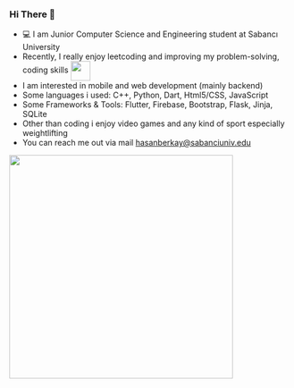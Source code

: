 ### Hi There 👋
- 💻 I am Junior Computer Science and Engineering student at Sabancı University
- Recently, I really enjoy leetcoding and improving my problem-solving, coding skills <a href="https://leetcode.com/hasanberkay/" target="blank"><img align="center" src="https://user-images.githubusercontent.com/36547915/97088991-45da5d00-1652-11eb-900f-80d106540f4f.png" height="35"></a>
- I am interested in mobile and web development (mainly backend)
- Some languages i used: C++, Python, Dart, Html5/CSS, JavaScript
- Some Frameworks & Tools:    Flutter, Firebase, Bootstrap, Flask, Jinja, SQLite  
- Other than coding i enjoy video games and any kind of sport especially weightlifting
- You can reach me out via mail hasanberkay@sabanciuniv.edu

<img align="center" src="https://user-images.githubusercontent.com/67153015/190450165-49c1209c-0d1d-457e-a95a-4389c014df97.jpg" height="400">
